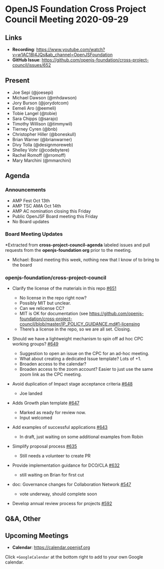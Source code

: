 # OpenJS Foundation Cross Project Council Meeting 2020-09-29

## Links

* **Recording**: https://www.youtube.com/watch?v=w1AC18I4JQs&ab_channel=OpenJSFoundation
* **GitHub Issue**: https://github.com/openjs-foundation/cross-project-council/issues/652

## Present

* Joe Sepi (@joesepi)
* Michael Dawson (@mhdawson)
* Jory Burson (@jorydotcom)
* Eemeli Aro (@eemeli)
* Tobie Langel (@tobie)
* Sara Chipps (@sarajo)
* Timothy Willison (@timmywil)
* Tierney Cyren (@bnb)
* Christopher Hiller (@boneskull)
* Brian Warner (@brianwarner)
* Divy Tolla (@designmoreweb)
* Shelley Vohr (@codebytere)
* Rachel Romoff (@rromoff)
* Mary Marchini (@mmarchini)

## Agenda

### Announcements

* AMP Fest Oct 13th
* AMP TSC AMA Oct 14th
* AMP AC nomination closing this Friday
* Public OpenJSF Board meeting this Friday
* No Board updates

### Board Meeting Updates
 
*Extracted from **cross-project-council-agenda** labeled issues and pull requests from the **openjs-foundation org** prior to the meeting.

* Michael: Board meeting this week, nothing new that I know of to bring to the board


### openjs-foundation/cross-project-council

* Clarify the license of the materials in this repo [#651](https://github.com/openjs-foundation/cross-project-council/issues/651)
  * No license in the repo right now?
  * Possibly MIT but unclear.
  * Can we relicense CC?
  * MIT is OK for documentation (see https://github.com/openjs-foundation/cross-project-council/blob/master/IP_POLICY_GUIDANCE.md#1-licensing
  * There’s a license in the repo, so we are all set. Closing. 

* Should we have a lightweight mechanism to spin off ad hoc CPC working groups? [#649](https://github.com/openjs-foundation/cross-project-council/issues/649)
  * Suggestion to open an issue on the CPC for an ad-hoc meeting.
  * What about creating a dedicated Issue template? Lots of +1.
  * Broaden access to the calendar?
  * Broaden access to the zoom account? Easier to just use the same zoom link as the CPC meeting.

* Avoid duplication of Impact stage acceptance criteria [#648](https://github.com/openjs-foundation/cross-project-council/pull/648)
  * Joe landed

* Adds Growth plan template [#647](https://github.com/openjs-foundation/cross-project-council/pull/647)
  * Marked as ready for review now.
  * Input welcomed

* Add examples of successful applications [#643](https://github.com/openjs-foundation/cross-project-council/pull/643)
  * In draft, just waiting on some additional examples from Robin

* Simplify proposal process [#635](https://github.com/openjs-foundation/cross-project-council/issues/635)
  * Still needs a volunteer to create PR

* Provide implementation guidance for DCO/CLA [#632](https://github.com/openjs-foundation/cross-project-council/issues/632)
  * still waiting on Brian for first cut

* doc: Governance changes for Collaboration Network [#547](https://github.com/openjs-foundation/cross-project-council/pull/547)
  * vote underway, should complete soon

* Develop annual review process for projects [#592](https://github.com/openjs-foundation/cross-project-council/issues/592)


## Q&A, Other

## Upcoming Meetings

* **Calendar**: https://calendar.openjsf.org

Click `+GoogleCalendar` at the bottom right to add to your own Google calendar.

